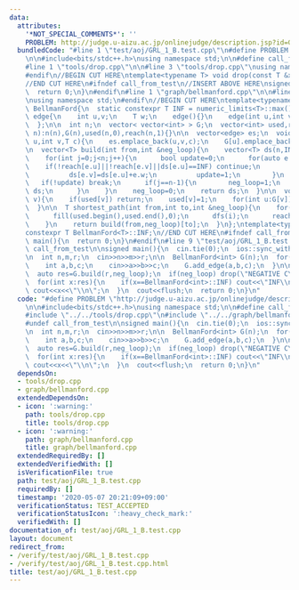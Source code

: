 ```yaml
---
data:
  attributes:
    '*NOT_SPECIAL_COMMENTS*': ''
    PROBLEM: http://judge.u-aizu.ac.jp/onlinejudge/description.jsp?id=GRL_1_B
  bundledCode: "#line 1 \"test/aoj/GRL_1_B.test.cpp\"\n#define PROBLEM \"http://judge.u-aizu.ac.jp/onlinejudge/description.jsp?id=GRL_1_B\"\
    \n\n#include<bits/stdc++.h>\nusing namespace std;\n\n#define call_from_test\n\
    #line 1 \"tools/drop.cpp\"\n\n#line 3 \"tools/drop.cpp\"\nusing namespace std;\n\
    #endif\n//BEGIN CUT HERE\ntemplate<typename T> void drop(const T &x){cout<<x<<endl;exit(0);}\n\
    //END CUT HERE\n#ifndef call_from_test\n//INSERT ABOVE HERE\nsigned main(){\n\
    \  return 0;\n}\n#endif\n#line 1 \"graph/bellmanford.cpp\"\n\n#line 3 \"graph/bellmanford.cpp\"\
    \nusing namespace std;\n#endif\n//BEGIN CUT HERE\ntemplate<typename T>\nstruct\
    \ BellmanFord{\n  static constexpr T INF = numeric_limits<T>::max();\n\n  struct\
    \ edge{\n    int u,v;\n    T w;\n    edge(){}\n    edge(int u,int v,T w):u(u),v(v),w(w){}\n\
    \  };\n\n  int n;\n  vector< vector<int> > G;\n  vector<int> used,reach;\n  BellmanFord(int\
    \ n):n(n),G(n),used(n,0),reach(n,1){}\n\n  vector<edge> es;\n  void add_edge(int\
    \ u,int v,T c){\n    es.emplace_back(u,v,c);\n    G[u].emplace_back(v);\n  }\n\
    \n  vector<T> build(int from,int &neg_loop){\n    vector<T> ds(n,INF);\n    ds[from]=0;\n\
    \    for(int j=0;j<n;j++){\n      bool update=0;\n      for(auto e:es){\n    \
    \    if(!reach[e.u]||!reach[e.v]||ds[e.u]==INF) continue;\n        if(ds[e.v]>ds[e.u]+e.w){\n\
    \          ds[e.v]=ds[e.u]+e.w;\n          update=1;\n        }\n      }\n   \
    \   if(!update) break;\n      if(j==n-1){\n        neg_loop=1;\n        return\
    \ ds;\n      }\n    }\n    neg_loop=0;\n    return ds;\n  }\n\n  void dfs(int\
    \ v){\n    if(used[v]) return;\n    used[v]=1;\n    for(int u:G[v]) dfs(u);\n\
    \  }\n\n  T shortest_path(int from,int to,int &neg_loop){\n    for(int i=0;i<n;i++){\n\
    \      fill(used.begin(),used.end(),0);\n      dfs(i);\n      reach[i]=used[to];\n\
    \    }\n    return build(from,neg_loop)[to];\n  }\n};\ntemplate<typename T>\n\
    constexpr T BellmanFord<T>::INF;\n//END CUT HERE\n#ifndef call_from_test\nsigned\
    \ main(){\n  return 0;\n}\n#endif\n#line 9 \"test/aoj/GRL_1_B.test.cpp\"\n#undef\
    \ call_from_test\n\nsigned main(){\n  cin.tie(0);\n  ios::sync_with_stdio(0);\n\
    \n  int n,m,r;\n  cin>>n>>m>>r;\n\n  BellmanFord<int> G(n);\n  for(int i=0;i<m;i++){\n\
    \    int a,b,c;\n    cin>>a>>b>>c;\n    G.add_edge(a,b,c);\n  }\n\n  int neg_loop;\n\
    \  auto res=G.build(r,neg_loop);\n  if(neg_loop) drop(\"NEGATIVE CYCLE\");\n\n\
    \  for(int x:res){\n    if(x==BellmanFord<int>::INF) cout<<\"INF\\n\";\n    else\
    \ cout<<x<<\"\\n\";\n  }\n  cout<<flush;\n  return 0;\n}\n"
  code: "#define PROBLEM \"http://judge.u-aizu.ac.jp/onlinejudge/description.jsp?id=GRL_1_B\"\
    \n\n#include<bits/stdc++.h>\nusing namespace std;\n\n#define call_from_test\n\
    #include \"../../tools/drop.cpp\"\n#include \"../../graph/bellmanford.cpp\"\n\
    #undef call_from_test\n\nsigned main(){\n  cin.tie(0);\n  ios::sync_with_stdio(0);\n\
    \n  int n,m,r;\n  cin>>n>>m>>r;\n\n  BellmanFord<int> G(n);\n  for(int i=0;i<m;i++){\n\
    \    int a,b,c;\n    cin>>a>>b>>c;\n    G.add_edge(a,b,c);\n  }\n\n  int neg_loop;\n\
    \  auto res=G.build(r,neg_loop);\n  if(neg_loop) drop(\"NEGATIVE CYCLE\");\n\n\
    \  for(int x:res){\n    if(x==BellmanFord<int>::INF) cout<<\"INF\\n\";\n    else\
    \ cout<<x<<\"\\n\";\n  }\n  cout<<flush;\n  return 0;\n}\n"
  dependsOn:
  - tools/drop.cpp
  - graph/bellmanford.cpp
  extendedDependsOn:
  - icon: ':warning:'
    path: tools/drop.cpp
    title: tools/drop.cpp
  - icon: ':warning:'
    path: graph/bellmanford.cpp
    title: graph/bellmanford.cpp
  extendedRequiredBy: []
  extendedVerifiedWith: []
  isVerificationFile: true
  path: test/aoj/GRL_1_B.test.cpp
  requiredBy: []
  timestamp: '2020-05-07 20:21:09+09:00'
  verificationStatus: TEST_ACCEPTED
  verificationStatusIcon: ':heavy_check_mark:'
  verifiedWith: []
documentation_of: test/aoj/GRL_1_B.test.cpp
layout: document
redirect_from:
- /verify/test/aoj/GRL_1_B.test.cpp
- /verify/test/aoj/GRL_1_B.test.cpp.html
title: test/aoj/GRL_1_B.test.cpp
---
```

